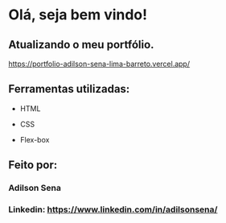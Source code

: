 # Olá, seja bem vindo!

## Atualizando o meu portfólio.

https://portfolio-adilson-sena-lima-barreto.vercel.app/

## Ferramentas utilizadas:

* HTML

* CSS

* Flex-box

## Feito por:

### Adilson Sena

### Linkedin: https://www.linkedin.com/in/adilsonsena/
